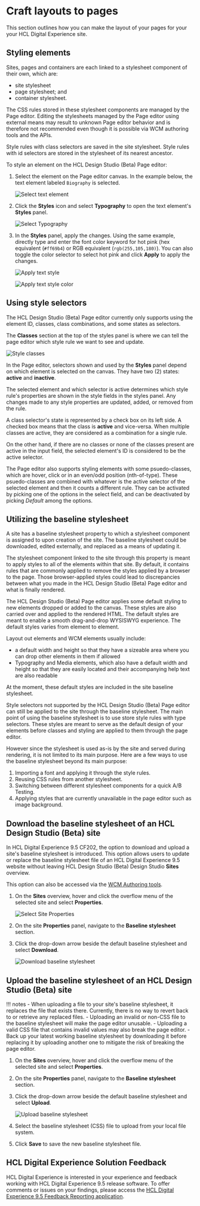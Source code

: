 # Craft layouts to pages
This section outlines how you can make the layout of your pages for your your HCL Digital Experience site.

## Styling elements
Sites, pages and containers are each linked to a stylesheet component of their own, which are:

-   site stylesheet
-   page stylesheet; and
-   container stylesheet.

The CSS rules stored in these stylesheet components are managed by the Page editor. Editing the stylesheets managed by the Page editor using external means may result to unknown Page editor behavior and is therefore not recommended even though it is possible via WCM authoring tools and the APIs.

Style rules with class selectors are saved in the site stylesheet. Style rules with id selectors are stored in the stylesheet of its nearest ancestor.

To style an element on the HCL Design Studio (Beta) Page editor:

1.  Select the element on the Page editor canvas. In the example below, the text element labeled `Biography` is selected.

    ![Select text element](../building_content/_img/Select_the_text_element.png)

2.  Click the **Styles** icon and select **Typography** to open the text element's **Styles** panel.

    ![Select Typography](../building_content/_img/Select_text_Typography.png)

3.  In the **Styles** panel, apply the changes. Using the same example, directly type and enter the font color keyword for hot pink (hex equivalent (<code>#ff69b4</code>) or RGB equivalent (<code>rgb(255,105,180)</code>). You can also toggle the color selector to select hot pink and click **Apply** to apply the changes.

    ![Apply text style](../building_content/_img/Apply_text_style.png)

    ![Apply text style color](../building_content/_img/Apply_text_style_color.png)

## Using style selectors
The HCL Design Studio (Beta) Page editor currently only supports using the element ID, classes, class combinations, and some states as selectors.

The **Classes** section at the top of the styles panel is where we can tell the page editor which style rule we want to see and update.

![Style classes](../building_content/_img/Select_style_selectors.png)

In the Page editor, selectors shown and used by the **Styles** panel depend on which element is selected on the canvas. They have two (2) states: **active** and **inactive**.

The selected element and which selector is active determines which style rule's properties are shown in the style fields in the styles panel. Any changes made to any style properties are updated, added, or removed from the rule.

A class selector's state is represented by a check box on its left side. A checked box means that the class is **active** and vice-versa. When multiple classes are active, they are considered as a combination for a single rule.

On the other hand, if there are no classes or none of the classes present are active in the input field, the selected element's ID is considered to be the active selector.

The Page editor also supports styling elements with some psuedo-classes, which are hover, click or in an even/odd position (nth-of-type). These psuedo-classes are combined with whatever is the active selector of the selected element and then it counts a different rule. They can be activated by picking one of the options in the select field, and can be deactivated by picking *Default* among the options.

## Utilizing the baseline stylesheet
A site has a baseline stylesheet property to which a stylesheet component is assigned to upon creation of the site. The baseline stylesheet could be downloaded, edited externally, and replaced as a means of updating it.

The stylesheet component linked to the site through this property is meant to apply styles to all of the elements within that site. By default, it contains rules that are commonly applied to remove the styles applied by a browser to the page. Those browser-applied styles could lead to discrepancies between what you made in the HCL Design Studio (Beta) Page editor and what is finally rendered.

The HCL Design Studio (Beta) Page editor applies some default styling to new elements dropped or added to the canvas. These styles are also carried over and applied to the rendered HTML. The default styles are meant to enable a smooth drag-and-drop WYSISWYG experience. The default styles varies from element to element.

Layout out elements and WCM elements usually include:

-   a default width and height so that they have a sizeable area where you can drop other elements in them if allowed
-   Typography and Media elements, which also have a default width and height so that they are easily located and their accompanying help text are also readable

At the moment, these default styles are included in the site baseline stylesheet.

Style selectors not supported by the HCL Design Studio (Beta) Page editor can still be applied to the site through the baseline stylesheet. The main point of using the baseline stylesheet is to use store style rules with type selectors. These styles are meant to serve as the default design of your elements before classes and styling are applied to them through the page editor.

However since the stylesheet is used as-is by the site and served during rendering, it is not limited to its main purpose. Here are a few ways to use the baseline stylesheet beyond its main purpose:

1.  Importing a font and applying it through the style rules.
2.  Reusing CSS rules from another stylesheet.
3.  Switching between different stylesheet components for a quick A/B Testing.
4.  Applying styles that are currently unavailable in the page editor such as image background.

## Download the baseline stylesheet of an HCL Design Studio (Beta) site

In HCL Digital Experience 9.5 CF202, the option to download and upload a site's baseline stylesheet is introduced. This option allows users to update or replace the baseline stylesheet file of an HCL Digital Experience 9.5 website without leaving HCL Design Studio (Beta) Design Studio **Sites** overview.

This option can also be accessed via the [WCM Authoring tools](../../../../build_sites/create_sites/authoring_tools/index.md).

1.  On the **Sites** overview, hover and click the overflow menu of the selected site and select **Properties**.

    ![Select Site Properties](../building_content/_img/Select_Site_properties.png)

2.  On the site **Properties** panel, navigate to the **Baseline stylesheet** section.

3.  Click the drop-down arrow beside the default baseline stylesheet and select **Download**.

    ![Download baseline stylesheet](../building_content/_img/Download_baseline_stylesheet.png)

## Upload the baseline stylesheet of an HCL Design Studio (Beta) site

!!! notes
    -   When uploading a file to your site's baseline stylesheet, it replaces the file that exists there. Currently, there is no way to revert back to or retrieve any replaced files.
    -   Uploading an invalid or non-CSS file to the baseline stylesheet will make the page editor unusable.
    -   Uploading a valid CSS file that contains invalid values may also break the page editor.
    -   Back up your latest working baseline stylesheet by downloading it before replacing it by uploading another one to mitigate the risk of breaking the page editor.

1.  On the **Sites** overview, hover and click the overflow menu of the selected site and select **Properties**.

2.  On the site **Properties** panel, navigate to the **Baseline stylesheet** section.

3.  Click the drop-down arrow beside the default baseline stylesheet and select **Upload**.

    ![Upload baseline stylesheet](../building_content/_img/Upload_baseline_stylesheet.png)

4.  Select the baseline stylesheet (CSS) file to upload from your local file system.

5.  Click **Save** to save the new baseline stylesheet file.

## HCL Digital Experience Solution Feedback

HCL Digital Experience is interested in your experience and feedback working with HCL Digital Experience 9.5 release software. To offer comments or issues on your findings, please access the [HCL Digital Experience 9.5 Feedback Reporting application](https://www.hclleap.com/apps/secure/org/app/158bbc7c-f357-4ef0-8023-654dd90780d4/launch/index.html?form=F_Form1).
